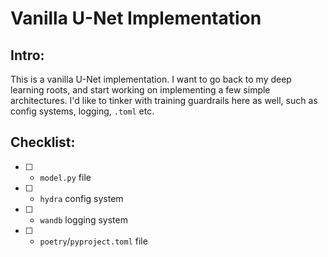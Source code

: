 # Vanilla U-Net Implementation

## Intro:

This is a vanilla U-Net implementation. I want to go back to my deep learning roots, and start working on implementing a few simple architectures. I'd like to tinker with training guardrails here as well, such as config systems, logging, `.toml` etc.

## Checklist:

- [ ] -  `model.py` file
- [ ] - `hydra` config system
- [ ] - `wandb` logging system
- [ ] - `poetry`/`pyproject.toml` file